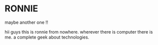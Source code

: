 # RONNIE
maybe another one !!

hii guys
this is ronnie from nowhere. wherever there is computer there is me. 
a complete geek about technologies.
